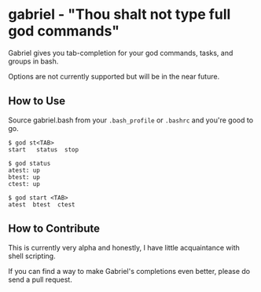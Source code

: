 gabriel - "Thou shalt not type full god commands"
=================================================

Gabriel gives you tab-completion for your god commands, tasks, and groups in bash.

Options are not currently supported but will be in the near future.

How to Use
----------

Source gabriel.bash from your `.bash_profile` or `.bashrc` and you're good to go.

    $ god st<TAB>
    start   status  stop
    
    $ god status
    atest: up
    btest: up
    ctest: up
    
    $ god start <TAB>
    atest  btest  ctest
    
How to Contribute
-----------------

This is currently very alpha and honestly, I have little acquaintance with shell scripting.

If you can find a way to make Gabriel's completions even better, please do send a pull request.